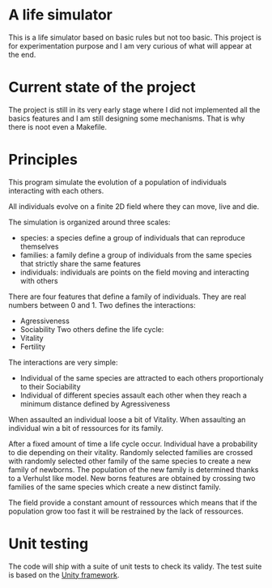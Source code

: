 # A life simulator
This is a life simulator based on basic rules but not too basic.
This project is for experimentation purpose and I am very curious of
what will appear at the end.

# Current state of the project

The project is still in its very early stage where I did not implemented all the basics
features and I am still designing some mechanisms. That is why there is noot even a Makefile.

# Principles

This program simulate the evolution of a population of individuals interacting
with each others.

All individuals evolve on a finite 2D field where they can move, live and die.

The simulation is organized around three scales:
- species: a species define a group of individuals that can reproduce themselves
- families: a family define a group of individuals from the same species that strictly share the same features
- individuals: individuals are points on the field moving and interacting with others

There are four features that define a family of individuals.
They are real numbers between 0 and 1.
Two defines the interactions:
- Agressiveness
- Sociability
Two others define the life cycle:
- Vitality
- Fertility

The interactions are very simple:
- Individual of the same species are attracted to each others proportionaly to their Sociability
- Individual of different species assault each other when they reach a minimum distance
defined by Agressiveness

When assaulted an individual loose a bit of Vitality.
When assaulting an individual win a bit of ressources for its family.

After a fixed amount of time a life cycle occur.
Individual have a probability to die depending on their vitality.
Randomly selected families are crossed with randomly selected other family of the same species
to create a new family of newborns. The population of the new family is determined thanks
to a Verhulst like model.
New borns features are obtained by crossing two families of the same species which create a new distinct family.

The field provide a constant amount of ressources which means that if the population grow too fast
it will be restrained by the lack of ressources.

# Unit testing

The code will ship with a suite of unit tests to check its validy. The test suite
is based on the [Unity framework](https://github.com/ThrowTheSwitch/Unity).
